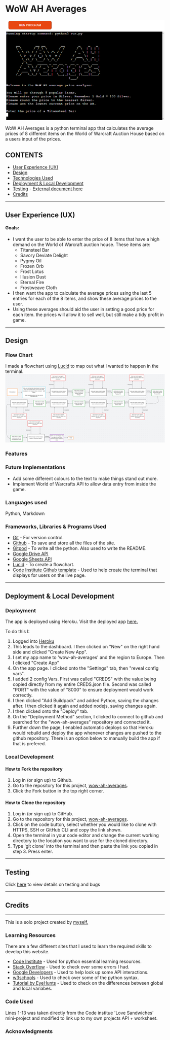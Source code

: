 # **WoW AH Averages**
 
![Image from the app](/testing-images/preview-image.png)

WoW AH Averages is a python terminal app that calculates the average prices of 8 different items on the World of Warcraft Auction House based on a users input of the prices.

## **CONTENTS**

* [User Experience (UX)](#user-experience-ux)
* [Design](#design)
* [Technologies Used](#technologies-used)
* [Deployment & Local Development](#deployment)
* [Testing](#testing) - [External document here](/docs/testing.md)
* [Credits](#credits)
 
***
## **User Experience (UX)**
 
#### Goals:

* I want the user to be able to enter the price of 8 items that have a high demand on the World of Warcraft auction house. These items are:
    * Titansteel Bar
    * Savory Deviate Delight
    * Pygmy Oil
    * Frozen Orb
    * Frost Lotus
    * Illusion Dust
    * Eternal Fire
    * Frostweave Cloth
* I then want the app to calculate the average prices using the last 5 entries for each of the 8 items, and show these average prices to the user.
* Using these averages should aid the user in setting a good price for each item. the prices will allow it to sell well, but still make a tidy profit in game.

 
 
***
## **Design**
 
### **Flow Chart**

I made a flowchart using [Lucid](https://lucid.app) to map out what I wanted to happen in the terminal.
![Picture of flowchart](/testing-images/flowchart.png)

### **Features**
 
### **Future Implementations**

* Add some different colours to the text to make things stand out more.
* Implement World of Warcrafts API to allow data entry from inside the game.
 
### **Languages used**
Python, Markdown
 
### **Frameworks, Libraries & Programs Used**
 
* [Git](https://git-scm.com) - For version control.
* [Github](https://github.com) - To save and store all the files of the site.
* [Gitpod](https://www.gitpod.io) - To write all the python. Also used to write the README.
* [Google Drive API](https://developers.google.com/drive/api)
* [Google Sheets API](https://developers.google.com/sheets/api)
* [Lucid](https://lucid.app) - To create a flowchart.
* [Code Institute Github template](https://github.com/Code-Institute-Org/python-essentials-template) - Used to help create the terminal that displays for users on the live page.

***
## **Deployment & Local Development**
 
### **Deployment**
The app is deployed using Heroku. Visit the deployed app [here.](https://wow-ah-averages.herokuapp.com)
 
To do this I:
1. Logged into [Heroku](https://www.heroku.com)
2. This leads to the dashboard. I then clicked on "New" on the right hand side and clicked "Create New App".
3. I set my app name to 'wow-ah-averages' and the region to Europe. Then I clicked "Create App"
4. On the app page. I clicked onto the "Settings" tab, then "reveal config vars".
5. I added 2 config Vars. First was called "CREDS" with the value being copied directly from my entire CREDS.json file. Second was called "PORT" with the value of "8000" to ensure deployment would work correctly.
6. I then clicked "Add Buildpack" and added Python, saving the changes after. I then clicked it again and added nodejs, saving changes again.
7. I then clicked onto the "Deploy" tab.
8. On the "Deployment Method" section, I clicked to connect to github and searched for the "wow-ah-averages" repository and connected it.
9. Further down the page, I enabled automatic deploys so that Heroku would rebuild and deploy the app whenever changes are pushed to the github repository. There is an option below to manually build the app if that is prefered.
 
### **Local Development**
 
#### How to Fork the repository
 
1. Log in (or sign up) to Github.
2. Go to the repository for this project, [wow-ah-averages](https://github.com/Welshy92/wow-ah-averages).
3. Click the Fork button in the top right corner.
 
#### How to Clone the repository
 
1. Log in (or sign up) to GitHub.
2. Go to the repository for this project, [wow-ah-averages](https://github.com/Welshy92/wow-ah-averages).
3. Click on the code button, select whether you would like to clone with HTTPS, SSH or GitHub CLI and copy the link shown.
4. Open the terminal in your code editor and change the current working directory to the location you want to use for the cloned directory.
5. Type 'git clone' into the terminal and then paste the link you copied in step 3. Press enter.
***
## **Testing**
Click [here](/docs/testing.md) to view details on testing and bugs
***
## **Credits**
***
This is a solo project created by [myself.](https://github.com/Welshy92)
 
### **Learning Resources**
 
There are a few different sites that I used to learn the required skills to develop this website.
* [Code Institute](https://codeinstitute.net) - Used for python essential learning resources.
* [Stack Overflow](https://stackoverflow.com) - Used to check over some errors I had.
* [Google Developers](https://developers.google.com) - Used to help look up some API interactions.
* [w3schools](https://www.w3schools.com) - Used to check over some of the python syntax.
* [Tutorial by EyeHunts](https://tutorial.eyehunts.com) - Used to check on the differences between global and local variabes.

### **Code Used**

 Lines 1-13 was taken directly from the Code institue 'Love Sandwiches' mini-project and modified to link up to my own projects API + worksheet.
### **Acknowledgments**
 